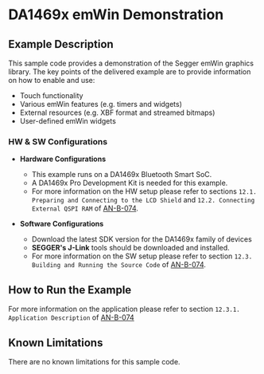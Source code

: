 # DA1469x emWin Demonstration

## Example Description

This sample code provides a demonstration of the Segger emWin graphics library. The key points of the delivered example are to provide information on how to enable and use:

- Touch functionality
- Various emWin features (e.g. timers and widgets)
- External resources (e.g. XBF format and streamed bitmaps)
- User-defined emWin widgets

### HW & SW Configurations

- **Hardware Configurations**

  - This example runs on a DA1469x Bluetooth Smart SoC.
  - A DA1469x Pro Development Kit is needed for this example.
  - For more information on the HW setup please refer to sections `12.1. Preparing and Connecting to the LCD Shield` and `12.2. Connecting External QSPI RAM` of
    [AN-B-074](http://lpccs-docs.dialog-semiconductor.com/an-b-074-DA1469x_smartbond-emwin-graphic-library/index.html).

- **Software Configurations**

  - Download the latest SDK version for the DA1469x family of devices
  - **SEGGER's J-Link** tools should be downloaded and installed.
  - For more information on the SW setup please refer to section `12.3. Building and Running the Source Code` of [AN-B-074](http://lpccs-docs.dialog-semiconductor.com/an-b-074-DA1469x_smartbond-emwin-graphic-library/index.html).

## How to Run the Example

For more information on the application please refer to section `12.3.1. Application Description` of [AN-B-074](http://lpccs-docs.dialog-semiconductor.com/an-b-074-DA1469x_smartbond-emwin-graphic-library/index.html)

## Known Limitations

There are no known limitations for this sample code.
